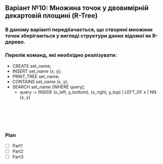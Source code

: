 ## Варіант №10: Множина точок у двовимірній декартовій площині (R-Tree)

### В даному варіанті передбачається, що створені множини точок зберігаються у вигляді структури даних відомої як R-дерево.

### Перелік команд, які необхідно реалізувати:
* CREATE set_name;  
* INSERT set_name (x, y);
* PRINT_TREE set_name;
* CONTAINS set_name (x, y);
* SEARCH set_name [WHERE query];
   * query := INSIDE (x_left, y_bottom), (x_right, y_top) | LEFT_OF x  | NN (x, y)


<br />
<br />
<br />
<br />


### Plan

- [ ] Part1
- [ ] Part2
- [ ] Part3